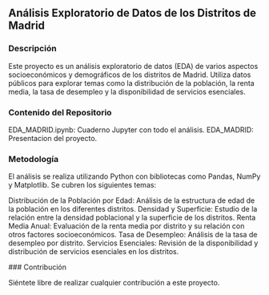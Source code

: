 ## Análisis Exploratorio de Datos de los Distritos de Madrid

### Descripción
Este proyecto es un análisis exploratorio de datos (EDA) de varios aspectos socioeconómicos y demográficos de los distritos de Madrid. Utiliza datos públicos para explorar temas como la distribución de la población, la renta media, la tasa de desempleo y la disponibilidad de servicios esenciales.

### Contenido del Repositorio
EDA_MADRID.ipynb: Cuaderno Jupyter con todo el análisis.
EDA_MADRID: Presentacion del proyecto.

### Metodología
El análisis se realiza utilizando Python con bibliotecas como Pandas, NumPy y Matplotlib. Se cubren los siguientes temas:

Distribución de la Población por Edad: Análisis de la estructura de edad de la población en los diferentes distritos.
Densidad y Superficie: Estudio de la relación entre la densidad poblacional y la superficie de los distritos.
Renta Media Anual: Evaluación de la renta media por distrito y su relación con otros factores socioeconómicos.
Tasa de Desempleo: Análisis de la tasa de desempleo por distrito.
Servicios Esenciales: Revisión de la disponibilidad y distribución de servicios esenciales en los distritos.

### Contribución

Siéntete libre de realizar cualquier contribución a este proyecto.
